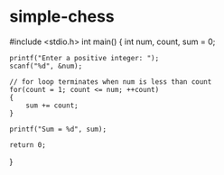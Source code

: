 # simple-chess
#include <stdio.h>
int main()
{
    int num, count, sum = 0;

    printf("Enter a positive integer: ");
    scanf("%d", &num);

    // for loop terminates when num is less than count
    for(count = 1; count <= num; ++count)
    {
        sum += count;
    }

    printf("Sum = %d", sum);

    return 0;
}
